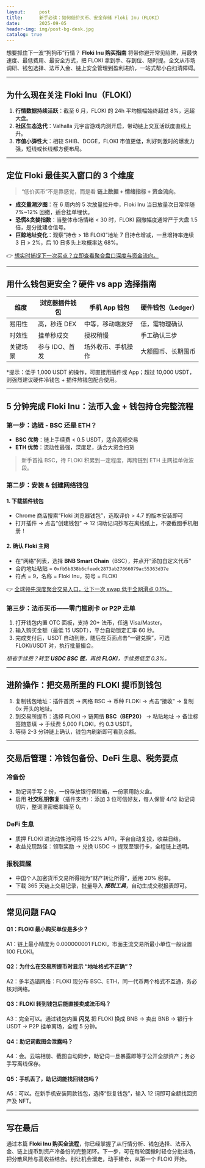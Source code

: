 ```yaml
---
layout:     post
title:      新手必读：如何低价买币、安全存储 Floki Inu（FLOKI）
date:       2025-09-05
header-img: img/post-bg-desk.jpg
catalog: true
---
```


想要抓住下一波“狗狗币”行情？ **Floki Inu 购买指南** 将带你避开常见陷阱，用最快速度、最低费用、最安全方式，把 FLOKI 拿到手、存到位、随时提。全文从市场调研、钱包选择、法币入金、链上安全管理到盈利进阶，一站式帮小白扫清障碍。

---

## 为什么现在关注 Floki Inu（FLOKI）

1. **行情数据持续活跃**：截至 6 月，FLOKI 的 24h 平均振幅始终超过 8%，远超大盘。
2. **社区生态迭代**：Valhalla 元宇宙游戏内测开启，带动链上交互活跃度直线上升。
3. **市值小弹性大**：相较 SHIB、DOGE，FLOKI 市值更低，利好刺激时的爆发力强，短线或长线都方便布局。

---

## 定位 Floki 最佳买入窗口的 3 个维度

> “低价买币”不是靠感觉，而是看 **链上数据 + 情绪指标 + 资金流向**。

- **成交量潮汐图**：在 6 周内的 5 次放量拉升中，Floki Inu 当日放量次日常伴随 7%~12% 回撤，适合挂单埋伏。
- **恐慌&贪婪指数**：当整体市场情绪 < 30 时，FLOKI 回撤幅度通常严于大盘 1.5 倍，是分批建仓信号。
- **巨鲸地址变化**：观察“持仓 > 1B FLOKI”地址 7 日持仓增减，一旦增持率连续 3 日 > 2%，后 10 日多头上攻概率达 68%。

👉 [想实时捕捉下一次买点？立即查看聚合盘口深度与资金流向。](https://okxdog.com/)

---

## 用什么钱包更安全？硬件 vs app 选择指南

| 维度 | 浏览器插件钱包 | 手机 App 钱包 | 硬件钱包（Ledger） |
|---|---|---|---|
| 易用性 | 高，秒连 DEX | 中等，移动端友好 | 低，需物理确认 |
| 时效性 | 挂单秒成交 | 授权稍慢 | 手工确认三步 |
| 关键场景 | 参与 IDO、首发 | 场外收币、手机操作 | 大额囤币、长期囤币 |

*提示：低于 1,000 USDT 的操作，可直接用插件或 App；超过 10,000 USDT，则强烈建议硬件冷钱包 + 插件热钱包配合使用。

---

## 5 分钟完成 Floki Inu：法币入金 + 钱包持仓完整流程

### 第一步：选链 - BSC 还是 ETH？

- **BSC 优势**：链上手续费 < 0.5 USDT，适合高频交易
- **ETH 优势**：流动性最强，深度足，适合大资金扫货

> 新手首推 BSC，待 FLOKI 积累到一定程度，再跨链到 ETH 主网挂单做波段。

### 第二步：安装 & 创建网络钱包

#### 1. 下载插件钱包
- Chrome 商店搜索“Floki 浏览器钱包”，选取评价 > 4.7 的版本安装即可
- 打开插件 → 点击“创建钱包” → 12 词助记词抄写在离线纸上，不要截图手机相册！

#### 2. 确认 Floki 主网
- 在“网络”列表，选择 **BNB Smart Chain**（BSC），并点开“添加自定义代币”
- 合约地址粘贴 = `0xfb5b838b6cfeedc2873ab27866079ac55363d37e`
- 符点 = 9，名称 = Floki Inu，符号 = FLOKI

👉 [全球领先深度聚合交易入口，让下一次 swap 低于全网滑点 0.1%。](https://okxdog.com/)

### 第三步：法币买币——零门槛刷卡 or P2P 走单
1. 打开钱包内置 OTC 面板，支持 20+ 法币，任选 Visa/Master。
2. 输入购买金额（最低 15 USDT），平台自动锁定汇率 60 秒。
3. 完成支付后，USDT 自动到账，随后在页面点击“一键兑换”，可选 FLOKI/USDT 对，执行批量撮合。

*想省手续费？转至 **USDC BSC 链**，再换 **FLOKI**，手续费低至 0.3%。*

---

## 进阶操作：把交易所里的 FLOKI 提币到钱包

1. 复制钱包地址：插件首页 → 网络 BSC → 币种 FLOKI → 点击“接收” → 复制 0x 开头的地址。
2. 到交易所提币：选择 FLOKI → 链网络 **BSC（BEP20）** → 粘贴地址 → 备注标签随意填 → 手续费 5,000 FLOKI，约 0.3 USDT。
3. 等待 2-3 分钟链上确认，钱包内刷新即可看到余额。

---

## 交易后管理：冷钱包备份、DeFi 生息、税务要点

### 冷备份
- 助记词手写 2 份，一份存放银行保险箱，一份家用防火盒。
- 启用 **社交私钥恢复**（插件支持）：添加 3 位可信好友，每人保管 4/12 助记词切片，整词泄密概率降至 0。

### DeFi 生息
- 质押 FLOKI 进流动性池可得 15-22% APR，平台自动复投，收益日结。
- 收益兑现路径：领取奖励 → 兑换 USDC → 提现至银行卡，全程链上透明。

### 报税提醒
- 中国个人加密货币交易所得视为“财产转让所得”，适用 20% 税率。
- 下载 365 天链上交易记录，批量导入 ***报税工具***，自动生成交税报表即可。

---

## 常见问题 FAQ

#### Q1：FLOKI 最小购买单位是多少？
A1：链上最小精度为 0.000000001 FLOKI，市面主流交易所最小单位一般设置 100 FLOKI。

#### Q2：为什么在交易所提币时显示 “地址格式不正确”？
A2：多半选错网络：FLOKI 现分布 BSC、ETH，同一代币两个格式不互通，务必核对网络。

#### Q3：FLOKI 转到钱包后能直接卖成法币吗？
A3：完全可以。通过钱包内置 **闪兑** 把 FLOKI 换成 BNB → 卖出 BNB → 银行卡 USDT → P2P 挂单离场，全程 5 分钟。

#### Q4：助记词截图会泄露吗？
A4：会。云端相册、截图自动同步，助记词一旦暴露即等于公开全部资产；务必手写离线保存。

#### Q5：手机丢了，助记词能找回钱包吗？
A5：可以。在新手机安装同款钱包，选择“恢复钱包”，输入 12 词即可全额找回资产及 NFT。

---

## 写在最后

通过本篇 **Floki Inu 购买全流程**，你已经掌握了从行情分析、钱包选择、法币入金、链上提币到资产冷备份的完整闭环。下一步，可在每轮回撤时轻仓分批进场，把分散风险与高收益结合。别让机会溜走，动手建仓，从第一个 FLOKI 开始。